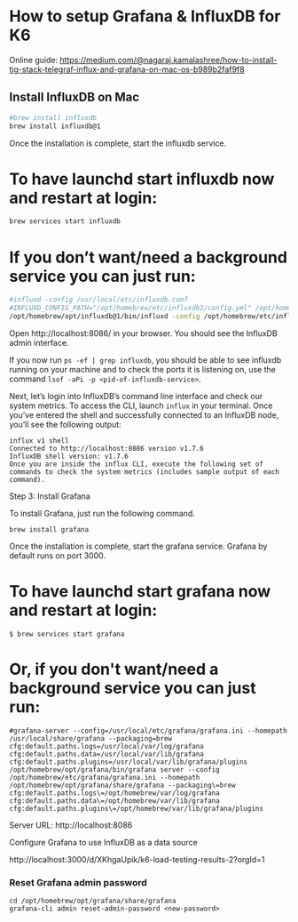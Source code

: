 # How to setup Grafana & InfluxDB for K6

Online guide: https://medium.com/@nagaraj.kamalashree/how-to-install-tig-stack-telegraf-influx-and-grafana-on-mac-os-b989b2faf9f8

## Install InfluxDB on Mac

```bash
#brew install influxdb
brew install influxdb@1
```

Once the installation is complete, start the influxdb service.

# To have launchd start influxdb now and restart at login:
```bash
brew services start influxdb
```

# If you don’t want/need a background service you can just run:
```bash 
#influxd -config /usr/local/etc/influxdb.conf
#INFLUXD_CONFIG_PATH="/opt/homebrew/etc/influxdb2/config.yml" /opt/homebrew/opt/influxdb/bin/influxd
/opt/homebrew/opt/influxdb@1/bin/influxd -config /opt/homebrew/etc/influxdb.conf
```

Open http://localhost:8086/ in your browser. You should see the InfluxDB admin interface.

If you now run `ps -ef | grep influxdb`, you should be able to see influxdb running on your machine and to check the ports it is listening on, use the command `lsof -aPi -p <pid-of-influxdb-service>`.

Next, let’s login into InfluxDB’s command line interface and check our system metrics. To access the CLI, launch `influx` in your terminal. Once you’ve entered the shell and successfully connected to an InfluxDB node, you’ll see the following output:

```shell
influx v1 shell
Connected to http://localhost:8086 version v1.7.6
InfluxDB shell version: v1.7.6
Once you are inside the influx CLI, execute the following set of commands to check the system metrics (includes sample output of each command).
```

Step 3: Install Grafana

To install Grafana, just run the following command.

```shell
brew install grafana
```

Once the installation is complete, start the grafana service. Grafana by default runs on port 3000.

# To have launchd start grafana now and restart at login:
```shell
$ brew services start grafana
```
# Or, if you don't want/need a background service you can just run:

```shell
#grafana-server --config=/usr/local/etc/grafana/grafana.ini --homepath /usr/local/share/grafana --packaging=brew cfg:default.paths.logs=/usr/local/var/log/grafana cfg:default.paths.data=/usr/local/var/lib/grafana cfg:default.paths.plugins=/usr/local/var/lib/grafana/plugins
/opt/homebrew/opt/grafana/bin/grafana server --config /opt/homebrew/etc/grafana/grafana.ini --homepath /opt/homebrew/opt/grafana/share/grafana --packaging\=brew cfg:default.paths.logs\=/opt/homebrew/var/log/grafana cfg:default.paths.data\=/opt/homebrew/var/lib/grafana cfg:default.paths.plugins\=/opt/homebrew/var/lib/grafana/plugins
```

Server URL: http://localhost:8086

Configure Grafana to use InfluxDB as a data source

http://localhost:3000/d/XKhgaUpik/k6-load-testing-results-2?orgId=1

### Reset Grafana admin password

```shell
cd /opt/homebrew/opt/grafana/share/grafana 
grafana-cli admin reset-admin-password <new-password>
```